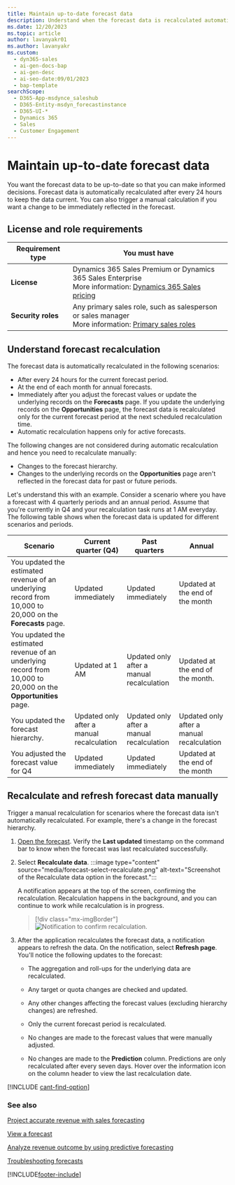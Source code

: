 ```yaml
---
title: Maintain up-to-date forecast data
description: Understand when the forecast data is recalculated automatically and when and how to trigger a manual recalculation.
ms.date: 12/20/2023
ms.topic: article
author: lavanyakr01
ms.author: lavanyakr
ms.custom:
  - dyn365-sales
  - ai-gen-docs-bap
  - ai-gen-desc
  - ai-seo-date:09/01/2023
  - bap-template
searchScope:
  - D365-App-msdynce_saleshub
  - D365-Entity-msdyn_forecastinstance
  - D365-UI-*
  - Dynamics 365
  - Sales
  - Customer Engagement
---
```


# Maintain up-to-date forecast data

You want the forecast data to be up-to-date so that you can make informed decisions. Forecast data is automatically recalculated after every 24 hours to keep the data current. You can also trigger a manual calculation if you want a change to be immediately reflected in the forecast.

## License and role requirements

| Requirement type | You must have |
|-----------------------|---------|
| **License** | Dynamics 365 Sales Premium or Dynamics 365 Sales Enterprise  <br>More information: [Dynamics 365 Sales pricing](https://dynamics.microsoft.com/sales/pricing/) |
| **Security roles** | Any primary sales role, such as salesperson or sales manager<br>  More information: [Primary sales roles](security-roles-for-sales.md#primary-sales-roles)|



## Understand forecast recalculation

The forecast data is automatically recalculated in the following scenarios:

- After every 24 hours for the current forecast period.
- At the end of each month for annual forecasts.
- Immediately after you adjust the forecast values or update the underlying records on the **Forecasts** page. If you update the underlying records on the **Opportunities** page, the forecast data is recalculated only for the current forecast period at the next scheduled recalculation time.
- Automatic recalculation happens only for active forecasts. 

The following changes are not considered during automatic recalculation and hence you need to recalculate manually:

- Changes to the forecast hierarchy.
- Changes to the underlying records on the **Opportunities** page aren't reflected in the forecast data for past or future periods.

Let's understand this with an example. Consider a scenario where you have a forecast with 4 quarterly periods and an annual period. Assume that you're currently in Q4 and your recalculation task runs at 1 AM everyday. The following table shows when the forecast data is updated for different scenarios and periods.

| Scenario | Current quarter (Q4) | Past quarters | Annual | 
|----------|----|---------------|--------|
| You updated the estimated revenue of an underlying record from 10,000 to 20,000 on the **Forecasts** page. | Updated immediately | Updated immediately | Updated at the end of the month |
|You updated the estimated revenue of an underlying record from 10,000 to 20,000 on the **Opportunities** page. | Updated at 1 AM | Updated only after a manual recalculation | Updated at the end of the month. | 
| You updated the forecast hierarchy. | Updated only after a manual recalculation | Updated only after a manual recalculation | Updated only after a manual recalculation |
| You adjusted the forecast value for Q4 | Updated immediately | Updated immediately | Updated at the end of the month |



## Recalculate and refresh forecast data manually

Trigger a manual recalculation for scenarios where the forecast data isn't automatically recalculated. For example, there's a change in the forecast hierarchy.

1. [Open the forecast](view-forecasts.md). Verify the **Last updated** timestamp on the command bar to know when the forecast was last recalculated successfully.


1. Select **Recalculate data**.
    :::image type="content" source="media/forecast-select-recalculate.png" alt-text="Screenshot of the Recalculate data option in the forecast.":::

    A notification appears at the top of the screen, confirming the recalculation. Recalculation happens in the background, and you can continue to work while recalculation is in progress.

    > [!div class="mx-imgBorder"]
    > ![Notification to confirm recalculation.](media/forecast-recalculate-data-toast-notification.png "Notification to confirm recalculation")

2. After the application recalculates the forecast data, a notification appears to refresh the data. On the notification, select **Refresh page**. You'll notice the following updates to the forecast:

    -	The aggregation and roll-ups for the underlying data are recalculated.
    
    -	Any target or quota changes are checked and updated.
    
    -	Any other changes affecting the forecast values (excluding hierarchy changes) are refreshed.
    
    -	Only the current forecast period is recalculated.
    - No changes are made to the forecast values that were manually adjusted.
    - No changes are made to the **Prediction** column. Predictions are only recalculated after every seven days. Hover over the information icon on the column header to view the last recalculation date.
    
[!INCLUDE [cant-find-option](../includes/cant-find-option.md)]

### See also

[Project accurate revenue with sales forecasting](project-accurate-revenue-sales-forecasting.md)<br>

[View a forecast](view-forecasts.md)<br>

[Analyze revenue outcome by using predictive forecasting](/dynamics365/ai/sales/analyze-revenue-outcome-using-predictive-forecasting)

[Troubleshooting forecasts](ts-forecasts.md)


[!INCLUDE[footer-include](../includes/footer-banner.md)]
